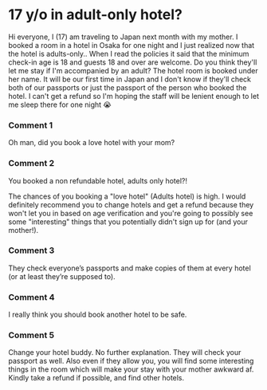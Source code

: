 # 17 y/o in adult-only hotel?

Hi everyone, I (17) am traveling to Japan next month with my mother. I booked a room in a hotel in Osaka for one night and I just realized now that the hotel is adults-only.. When I read the policies it said that the minimum check-in age is 18 and guests 18 and over are welcome. Do you think they'll let me stay if I'm accompanied by an adult? The hotel room is booked under her name. It will be our first time in Japan and I don't know if they'll check both of our passports or just the passport of the person who booked the hotel. I can't get a refund so I'm hoping the staff will be lenient enough to let me sleep there for one night 😭 

### Comment 1

Oh man, did you book a love hotel with your mom?

### Comment 2

You booked a non refundable hotel, adults only hotel?! 

The chances of you booking a "love hotel"  (Adults hotel) is high. I would definitely recommend you to change hotels and get a refund because they won't let you in based on age verification and you're going to possibly see some "interesting" things that you potentially didn't sign up for (and your mother!).

### Comment 3

They check everyone’s passports and make copies of them at every hotel (or at least they’re supposed to).

### Comment 4

I really think you should book another hotel to be safe.

### Comment 5

Change your hotel buddy. No further explanation. They will check your passport as well. Also even if they allow you, you will find some interesting things in the room which will make your stay with your mother awkward af. Kindly take a refund if possible, and find other hotels.

